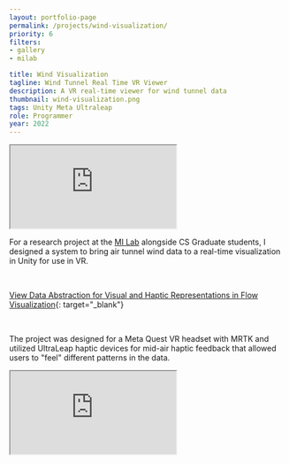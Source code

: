 ```yaml
---
layout: portfolio-page
permalink: /projects/wind-visualization/
priority: 6
filters:
- gallery
- milab

title: Wind Visualization
tagline: Wind Tunnel Real Time VR Viewer
description: A VR real-time viewer for wind tunnel data
thumbnail: wind-visualization.png
tags: Unity Meta Ultraleap
role: Programmer
year: 2022
---
```


<iframe class="full aspect16-9" src="https://www.youtube.com/embed/PFHeb2d0LdI?autoplay=1&mute=1&loop=1&list=PLRNKKzTiLuHSRl2BjtAkN8wA_fSlHWb3t" allowfullscreen></iframe>

For a research project at the [MI Lab]({{site.url}}/mi-lab/) alongside CS Graduate students, I designed a system to bring air tunnel wind data to a real-time visualization in Unity for use in VR.

<br>

[View Data Abstraction for Visual and Haptic Representations in Flow Visualization](https://dl.acm.org/doi/10.1145/3562939.3565651){: target="_blank"}

<br>

The project was designed for a Meta Quest VR headset with MRTK and utilized UltraLeap haptic devices for mid-air haptic feedback that allowed users to "feel" different patterns in the data.

<iframe class="full aspect16-9" src="https://www.youtube.com/embed/eBcdxERYDcg?autoplay=1&mute=1&loop=1&list=PLRNKKzTiLuHTYPkFBMqiv6TM7w9CXXnb0" allowfullscreen></iframe>
